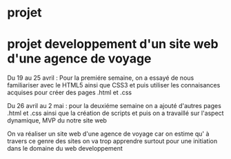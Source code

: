 # projet

# projet developpement d'un site web d'une agence de voyage 


Du 19 au 25 avril :
Pour la premiére semaine, on a essayé de nous familiariser avec le HTML5 ainsi que CSS3 et puis utiliser les connaisances acquises pour créer des pages .html et .css

Du 26 avril au 2 mai :  pour la deuxiéme semaine on a ajouté d'autres  pages .html et .css  ainsi que la création de scripts et puis on a  travaillé sur l'aspect dynamique, MVP du notre site web

On va  réaliser un site web d'une agence de voyage car on estime   qu' à travers ce genre des sites on va trop apprendre  surtout pour une initiation dans le domaine du web developpement
